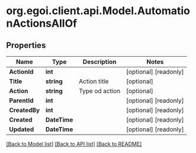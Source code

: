 
# org.egoi.client.api.Model.AutomationActionsAllOf

## Properties

Name | Type | Description | Notes
------------ | ------------- | ------------- | -------------
**ActionId** | **int** |  | [optional] [readonly] 
**Title** | **string** | Action title | [optional] 
**Action** | **string** | Type od action | [optional] 
**ParentId** | **int** |  | [optional] [readonly] 
**CreatedBy** | **int** |  | [optional] [readonly] 
**Created** | **DateTime** |  | [optional] [readonly] 
**Updated** | **DateTime** |  | [optional] [readonly] 

[[Back to Model list]](../README.md#documentation-for-models)
[[Back to API list]](../README.md#documentation-for-api-endpoints)
[[Back to README]](../README.md)

